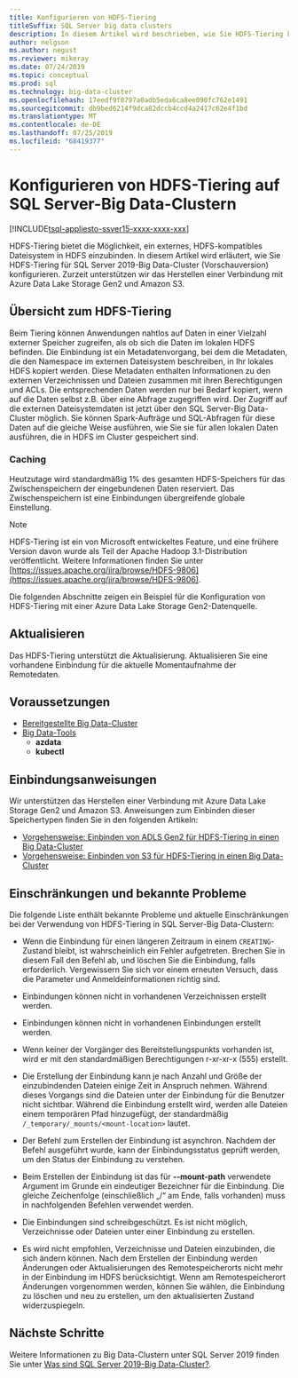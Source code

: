 ```yaml
---
title: Konfigurieren von HDFS-Tiering
titleSuffix: SQL Server big data clusters
description: In diesem Artikel wird beschrieben, wie Sie HDFS-Tiering konfigurieren, um ein externes Azure Data Lake Storage-Dateisystem auf einem SQL Server 2019-Big Data-Cluster (Vorschauversion) in HDFS einzubinden.
author: nelgson
ms.author: negust
ms.reviewer: mikeray
ms.date: 07/24/2019
ms.topic: conceptual
ms.prod: sql
ms.technology: big-data-cluster
ms.openlocfilehash: 17eedf9f0797a0adb5eda6ca8ee090fc762e1491
ms.sourcegitcommit: db9bed6214f9dca82dccb4ccd4a2417c62e4f1bd
ms.translationtype: MT
ms.contentlocale: de-DE
ms.lasthandoff: 07/25/2019
ms.locfileid: "68419377"
---
```

# <a name="configure-hdfs-tiering-on-sql-server-big-data-clusters"></a>Konfigurieren von HDFS-Tiering auf SQL Server-Big Data-Clustern

[!INCLUDE[tsql-appliesto-ssver15-xxxx-xxxx-xxx](../includes/tsql-appliesto-ssver15-xxxx-xxxx-xxx.md)]

HDFS-Tiering bietet die Möglichkeit, ein externes, HDFS-kompatibles Dateisystem in HDFS einzubinden. In diesem Artikel wird erläutert, wie Sie HDFS-Tiering für SQL Server 2019-Big Data-Cluster (Vorschauversion) konfigurieren. Zurzeit unterstützen wir das Herstellen einer Verbindung mit Azure Data Lake Storage Gen2 und Amazon S3. 

## <a name="hdfs-tiering-overview"></a>Übersicht zum HDFS-Tiering

Beim Tiering können Anwendungen nahtlos auf Daten in einer Vielzahl externer Speicher zugreifen, als ob sich die Daten im lokalen HDFS befinden. Die Einbindung ist ein Metadatenvorgang, bei dem die Metadaten, die den Namespace im externen Dateisystem beschreiben, in Ihr lokales HDFS kopiert werden. Diese Metadaten enthalten Informationen zu den externen Verzeichnissen und Dateien zusammen mit ihren Berechtigungen und ACLs. Die entsprechenden Daten werden nur bei Bedarf kopiert, wenn auf die Daten selbst z.B. über eine Abfrage zugegriffen wird. Der Zugriff auf die externen Dateisystemdaten ist jetzt über den SQL Server-Big Data-Cluster möglich. Sie können Spark-Aufträge und SQL-Abfragen für diese Daten auf die gleiche Weise ausführen, wie Sie sie für allen lokalen Daten ausführen, die in HDFS im Cluster gespeichert sind.

### <a name="caching"></a>Caching
Heutzutage wird standardmäßig 1% des gesamten HDFS-Speichers für das Zwischenspeichern der eingebundenen Daten reserviert. Das Zwischenspeichern ist eine Einbindungen übergreifende globale Einstellung.

> [!NOTE]
> HDFS-Tiering ist ein von Microsoft entwickeltes Feature, und eine frühere Version davon wurde als Teil der Apache Hadoop 3.1-Distribution veröffentlicht. Weitere Informationen finden Sie unter [https://issues.apache.org/jira/browse/HDFS-9806](https://issues.apache.org/jira/browse/HDFS-9806).

Die folgenden Abschnitte zeigen ein Beispiel für die Konfiguration von HDFS-Tiering mit einer Azure Data Lake Storage Gen2-Datenquelle.

## <a name="refresh"></a>Aktualisieren

Das HDFS-Tiering unterstützt die Aktualisierung. Aktualisieren Sie eine vorhandene Einbindung für die aktuelle Momentaufnahme der Remotedaten.

## <a name="prerequisites"></a>Voraussetzungen

- [Bereitgestellte Big Data-Cluster](deployment-guidance.md)
- [Big Data-Tools](deploy-big-data-tools.md)
  - **azdata**
  - **kubectl**

## <a name="mounting-instructions"></a>Einbindungsanweisungen

Wir unterstützen das Herstellen einer Verbindung mit Azure Data Lake Storage Gen2 und Amazon S3. Anweisungen zum Einbinden dieser Speichertypen finden Sie in den folgenden Artikeln:

- [Vorgehensweise: Einbinden von ADLS Gen2 für HDFS-Tiering in einen Big Data-Cluster](hdfs-tiering-mount-adlsgen2.md)
- [Vorgehensweise: Einbinden von S3 für HDFS-Tiering in einen Big Data-Cluster](hdfs-tiering-mount-s3.md)

## <a id="issues"></a> Einschränkungen und bekannte Probleme

Die folgende Liste enthält bekannte Probleme und aktuelle Einschränkungen bei der Verwendung von HDFS-Tiering in SQL Server-Big Data-Clustern:

- Wenn die Einbindung für einen längeren Zeitraum in einem `CREATING`-Zustand bleibt, ist wahrscheinlich ein Fehler aufgetreten. Brechen Sie in diesem Fall den Befehl ab, und löschen Sie die Einbindung, falls erforderlich. Vergewissern Sie sich vor einem erneuten Versuch, dass die Parameter und Anmeldeinformationen richtig sind.

- Einbindungen können nicht in vorhandenen Verzeichnissen erstellt werden.

- Einbindungen können nicht in vorhandenen Einbindungen erstellt werden.

- Wenn keiner der Vorgänger des Bereitstellungspunkts vorhanden ist, wird er mit den standardmäßigen Berechtigungen r-xr-xr-x (555) erstellt.

- Die Erstellung der Einbindung kann je nach Anzahl und Größe der einzubindenden Dateien einige Zeit in Anspruch nehmen. Während dieses Vorgangs sind die Dateien unter der Einbindung für die Benutzer nicht sichtbar. Während die Einbindung erstellt wird, werden alle Dateien einem temporären Pfad hinzugefügt, der standardmäßig `/_temporary/_mounts/<mount-location>` lautet.

- Der Befehl zum Erstellen der Einbindung ist asynchron. Nachdem der Befehl ausgeführt wurde, kann der Einbindungsstatus geprüft werden, um den Status der Einbindung zu verstehen.

- Beim Erstellen der Einbindung ist das für **--mount-path** verwendete Argument im Grunde ein eindeutiger Bezeichner für die Einbindung. Die gleiche Zeichenfolge (einschließlich „/“ am Ende, falls vorhanden) muss in nachfolgenden Befehlen verwendet werden.

- Die Einbindungen sind schreibgeschützt. Es ist nicht möglich, Verzeichnisse oder Dateien unter einer Einbindung zu erstellen.

- Es wird nicht empfohlen, Verzeichnisse und Dateien einzubinden, die sich ändern können. Nach dem Erstellen der Einbindung werden Änderungen oder Aktualisierungen des Remotespeicherorts nicht mehr in der Einbindung im HDFS berücksichtigt. Wenn am Remotespeicherort Änderungen vorgenommen werden, können Sie wählen, die Einbindung zu löschen und neu zu erstellen, um den aktualisierten Zustand widerzuspiegeln.

## <a name="next-steps"></a>Nächste Schritte

Weitere Informationen zu Big Data-Clustern unter SQL Server 2019 finden Sie unter [Was sind SQL Server 2019-Big Data-Cluster?](big-data-cluster-overview.md).
